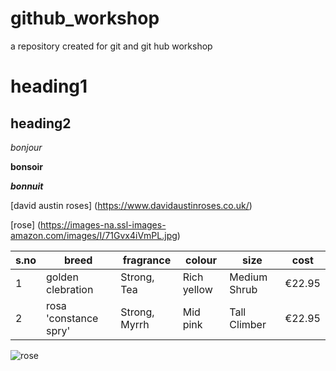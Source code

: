 # github_workshop
a repository created for git and git hub workshop
# heading1
## heading2

*bonjour*

**bonsoir**

***bonnuit***

[david austin roses] (https://www.davidaustinroses.co.uk/)

[rose] (https://images-na.ssl-images-amazon.com/images/I/71Gvx4iVmPL.jpg)

|s.no|breed|fragrance|colour|size|cost|
|----|-----|---------|------|----|----|
|1|golden clebration|Strong, Tea|Rich yellow|Medium Shrub|€22.95|
|2|rosa 'constance spry'|Strong, Myrrh|Mid pink|Tall Climber|€22.95|

![rose](https://images-na.ssl-images-amazon.com/images/I/71Gvx4iVmPL.jpg)
